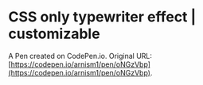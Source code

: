 # CSS only typewriter effect | customizable

A Pen created on CodePen.io. Original URL: [https://codepen.io/arnism1/pen/oNGzVbp](https://codepen.io/arnism1/pen/oNGzVbp).


